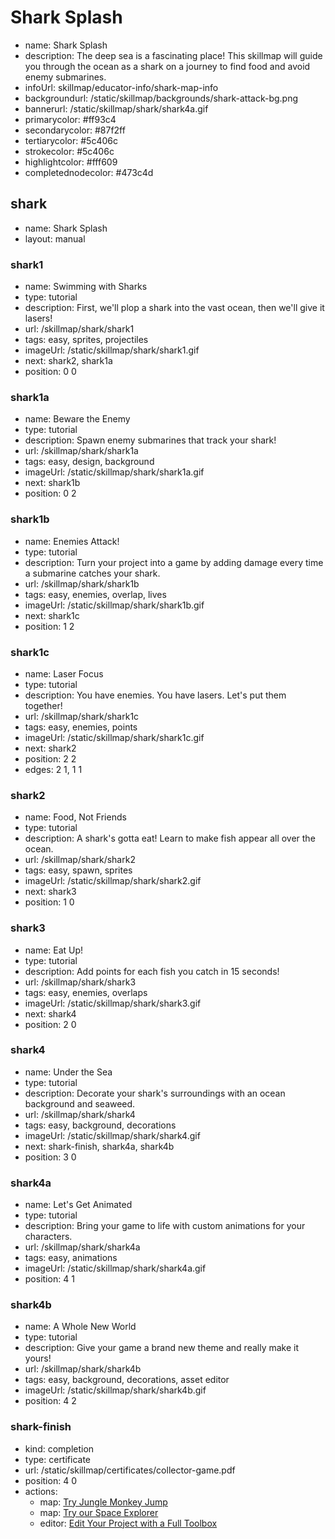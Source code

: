 # Shark Splash
* name: Shark Splash
* description: The deep sea is a fascinating place! This skillmap will guide you through the ocean as a shark on a journey to find food and avoid enemy submarines.
* infoUrl: skillmap/educator-info/shark-map-info
* backgroundurl: /static/skillmap/backgrounds/shark-attack-bg.png
* bannerurl: /static/skillmap/shark/shark4a.gif
* primarycolor: #ff93c4
* secondarycolor: #87f2ff
* tertiarycolor: #5c406c
* strokecolor: #5c406c
* highlightcolor: #fff609
* completednodecolor: #473c4d

## shark
* name: Shark Splash
* layout: manual

### shark1
* name: Swimming with Sharks
* type: tutorial
* description: First, we'll plop a shark into the vast ocean, then we'll give it lasers!
* url: /skillmap/shark/shark1
* tags: easy, sprites, projectiles
* imageUrl: /static/skillmap/shark/shark1.gif
* next: shark2, shark1a
* position: 0 0

### shark1a
* name: Beware the Enemy
* type: tutorial
* description: Spawn enemy submarines that track your shark!
* url: /skillmap/shark/shark1a
* tags: easy, design, background
* imageUrl: /static/skillmap/shark/shark1a.gif
* next: shark1b
* position: 0 2

### shark1b
* name: Enemies Attack!
* type: tutorial
* description: Turn your project into a game by adding damage every time a submarine catches your shark.
* url: /skillmap/shark/shark1b
* tags: easy, enemies, overlap, lives
* imageUrl: /static/skillmap/shark/shark1b.gif
* next: shark1c
* position: 1 2

### shark1c
* name: Laser Focus
* type: tutorial
* description: You have enemies. You have lasers. Let's put them together!
* url: /skillmap/shark/shark1c
* tags: easy, enemies, points
* imageUrl: /static/skillmap/shark/shark1c.gif
* next: shark2
* position: 2 2
* edges: 2 1, 1 1



### shark2
* name: Food, Not Friends
* type: tutorial
* description: A shark's gotta eat!  Learn to make fish appear all over the ocean.
* url: /skillmap/shark/shark2
* tags: easy, spawn, sprites
* imageUrl: /static/skillmap/shark/shark2.gif
* next: shark3
* position: 1 0


### shark3
* name: Eat Up!
* type: tutorial
* description: Add points for each fish you catch in 15 seconds!
* url: /skillmap/shark/shark3
* tags: easy, enemies, overlaps
* imageUrl: /static/skillmap/shark/shark3.gif
* next: shark4
* position: 2 0


### shark4

* name: Under the Sea
* type: tutorial
* description: Decorate your shark's surroundings with an ocean background and seaweed.
* url: /skillmap/shark/shark4
* tags: easy, background, decorations
* imageUrl: /static/skillmap/shark/shark4.gif
* next: shark-finish, shark4a, shark4b
* position: 3 0

### shark4a

* name: Let's Get Animated
* type: tutorial
* description: Bring your game to life with custom animations for your characters.
* url: /skillmap/shark/shark4a
* tags: easy, animations
* imageUrl: /static/skillmap/shark/shark4a.gif
* position: 4 1

### shark4b

* name: A Whole New World
* type: tutorial
* description: Give your game a brand new theme and really make it yours!
* url: /skillmap/shark/shark4b
* tags: easy, background, decorations, asset editor
* imageUrl: /static/skillmap/shark/shark4b.gif
* position: 4 2


### shark-finish
* kind: completion
* type: certificate
* url: /static/skillmap/certificates/collector-game.pdf
* position: 4 0
* actions:
    * map: [Try Jungle Monkey Jump](/skillmap/jungle)
    * map: [Try our Space Explorer](/skillmap/space)
    * editor: [Edit Your Project with a Full Toolbox](/)


